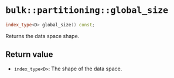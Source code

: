 # `bulk::partitioning::global_size`

```cpp
index_type<D> global_size() const;
```

Returns the data space shape.

## Return value

- `index_type<D>`: The shape of the data space.

